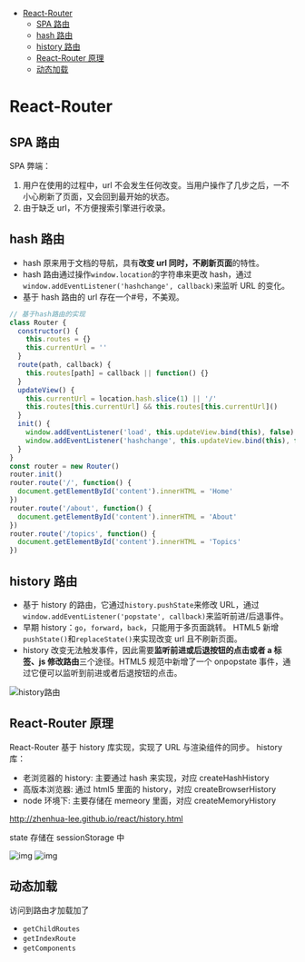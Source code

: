<!-- TOC -->

- [React-Router](#react-router)
  - [SPA 路由](#spa-路由)
  - [hash 路由](#hash-路由)
  - [history 路由](#history-路由)
  - [React-Router 原理](#react-router-原理)
  - [动态加载](#动态加载)

<!-- /TOC -->

# React-Router

## SPA 路由

SPA 弊端：

1.  用户在使用的过程中，url 不会发生任何改变。当用户操作了几步之后，一不小心刷新了页面，又会回到最开始的状态。
2.  由于缺乏 url，不方便搜索引擎进行收录。

## hash 路由

- hash 原来用于文档的导航，具有**改变 url 同时，不刷新页面**的特性。
- hash 路由通过操作`window.location`的字符串来更改 hash，通过`window.addEventListener('hashchange', callback)`来监听 URL 的变化。
- 基于 hash 路由的 url 存在一个#号，不美观。

```javascript
// 基于hash路由的实现
class Router {
  constructor() {
    this.routes = {}
    this.currentUrl = ''
  }
  route(path, callback) {
    this.routes[path] = callback || function() {}
  }
  updateView() {
    this.currentUrl = location.hash.slice(1) || '/'
    this.routes[this.currentUrl] && this.routes[this.currentUrl]()
  }
  init() {
    window.addEventListener('load', this.updateView.bind(this), false)
    window.addEventListener('hashchange', this.updateView.bind(this), false)
  }
}
const router = new Router()
router.init()
router.route('/', function() {
  document.getElementById('content').innerHTML = 'Home'
})
router.route('/about', function() {
  document.getElementById('content').innerHTML = 'About'
})
router.route('/topics', function() {
  document.getElementById('content').innerHTML = 'Topics'
})
```

## history 路由

- 基于 history 的路由，它通过`history.pushState`来修改 URL，通过`window.addEventListener('popstate', callback)`来监听前进/后退事件。
- 早期 history：`go`，`forward`，`back`，只能用于多页面跳转。
  HTML5 新增`pushState()`和`replaceState()`来实现改变 url 且不刷新页面。
- history 改变无法触发事件，因此需要**监听前进或后退按钮的点击或者 a 标签、js 修改路由**三个途径。HTML5 规范中新增了一个 onpopstate 事件，通过它便可以监听到前进或者后退按钮的点击。

![history路由](https://user-images.githubusercontent.com/8401872/29739490-c1dbb054-8a71-11e7-9c9f-31cbbd6adbcb.png)

## React-Router 原理

React-Router 基于 history 库实现，实现了 URL 与渲染组件的同步。
history 库：

- 老浏览器的 history: 主要通过 hash 来实现，对应 createHashHistory
- 高版本浏览器: 通过 html5 里面的 history，对应 createBrowserHistory
- node 环境下: 主要存储在 memeory 里面，对应 createMemoryHistory

http://zhenhua-lee.github.io/react/history.html

state 存储在 sessionStorage 中

![img](http://zhenhua-lee.github.io/img/react-router/internal.png)
![img](http://zhenhua-lee.github.io/img/react-router/upper.png)

## 动态加载

访问到路由才加载加了

- `getChildRoutes`
- `getIndexRoute`
- `getComponents`
